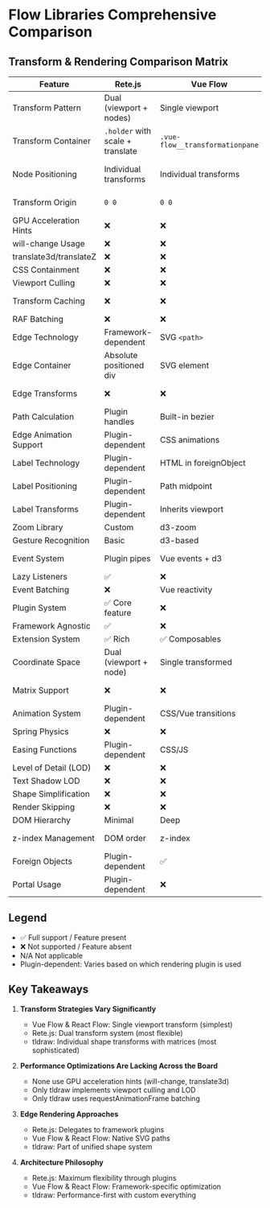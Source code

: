 # Flow Libraries Comprehensive Comparison

## Transform & Rendering Comparison Matrix

| Feature | Rete.js | Vue Flow | React Flow | tldraw |
|---------|---------|----------|------------|---------|
| Transform Pattern | Dual (viewport + nodes) | Single viewport | Single viewport | Individual shapes |
| Transform Container | `.holder` with scale + translate | `.vue-flow__transformationpane` | `.react-flow__viewport` | Per-shape transforms |
| Node Positioning | Individual transforms | Individual transforms | Individual transforms | Matrix-based transforms |
| Transform Origin | `0 0` | `0 0` | `0 0` | Varies by shape |
| GPU Acceleration Hints | ❌ | ❌ | ❌ | ❌ |
| will-change Usage | ❌ | ❌ | ❌ | ❌ |
| translate3d/translateZ | ❌ | ❌ | ❌ | ❌ |
| CSS Containment | ❌ | ❌ | ❌ | ✅ |
| Viewport Culling | ❌ | ❌ | ❌ | ✅ |
| Transform Caching | ❌ | ❌ | ❌ | ✅ (Mat class) |
| RAF Batching | ❌ | ❌ | ❌ | ✅ |
| Edge Technology | Framework-dependent | SVG `<path>` | SVG `<path>` | SVG `<path>` |
| Edge Container | Absolute positioned div | SVG element | SVG element | SVG per shape |
| Edge Transforms | ❌ | ❌ | ❌ | ✅ (shape transforms) |
| Path Calculation | Plugin handles | Built-in bezier | Built-in bezier | Per-shape custom |
| Edge Animation Support | Plugin-dependent | CSS animations | CSS animations | Built-in tweening |
| Label Technology | Plugin-dependent | HTML in foreignObject | React Portal | SVG text |
| Label Positioning | Plugin-dependent | Path midpoint | Separate DOM layer | Shape-relative |
| Label Transforms | Plugin-dependent | Inherits viewport | Independent | Matrix transforms |
| Zoom Library | Custom | d3-zoom | d3-zoom | Custom |
| Gesture Recognition | Basic | d3-based | d3-based | Advanced |
| Event System | Plugin pipes | Vue events + d3 | React + d3 | Custom observer |
| Lazy Listeners | ✅ | ❌ | ❌ | ✅ |
| Event Batching | ❌ | Vue reactivity | React batching | ✅ |
| Plugin System | ✅ Core feature | ❌ | ❌ | ❌ |
| Framework Agnostic | ✅ | ❌ | ❌ | ✅ |
| Extension System | ✅ Rich | ✅ Composables | ✅ Hooks | ✅ Tools |
| Coordinate Space | Dual (viewport + node) | Single transformed | Single transformed | Shape-local |
| Matrix Support | ❌ | ❌ | ❌ | ✅ Full 2D affine |
| Animation System | Plugin-dependent | CSS/Vue transitions | CSS/React | Built-in tweening |
| Spring Physics | ❌ | ❌ | ❌ | ✅ |
| Easing Functions | Plugin-dependent | CSS/JS | CSS/JS | ✅ Custom |
| Level of Detail (LOD) | ❌ | ❌ | ❌ | ✅ |
| Text Shadow LOD | ❌ | ❌ | ❌ | ✅ |
| Shape Simplification | ❌ | ❌ | ❌ | ✅ |
| Render Skipping | ❌ | ❌ | ❌ | ✅ |
| DOM Hierarchy | Minimal | Deep | Deep | Optimized |
| z-index Management | DOM order | z-index | z-index | Layer system |
| Foreign Objects | Plugin-dependent | ✅ | ❌ | ❌ |
| Portal Usage | Plugin-dependent | ❌ | ✅ | ❌ |

## Legend

- ✅ Full support / Feature present
- ❌ Not supported / Feature absent
- N/A Not applicable
- Plugin-dependent: Varies based on which rendering plugin is used

## Key Takeaways

1. **Transform Strategies Vary Significantly**
   - Vue Flow & React Flow: Single viewport transform (simplest)
   - Rete.js: Dual transform system (most flexible)
   - tldraw: Individual shape transforms with matrices (most sophisticated)

2. **Performance Optimizations Are Lacking Across the Board**
   - None use GPU acceleration hints (will-change, translate3d)
   - Only tldraw implements viewport culling and LOD
   - Only tldraw uses requestAnimationFrame batching

3. **Edge Rendering Approaches**
   - Rete.js: Delegates to framework plugins
   - Vue Flow & React Flow: Native SVG paths
   - tldraw: Part of unified shape system

4. **Architecture Philosophy**
   - Rete.js: Maximum flexibility through plugins
   - Vue Flow & React Flow: Framework-specific optimization
   - tldraw: Performance-first with custom everything